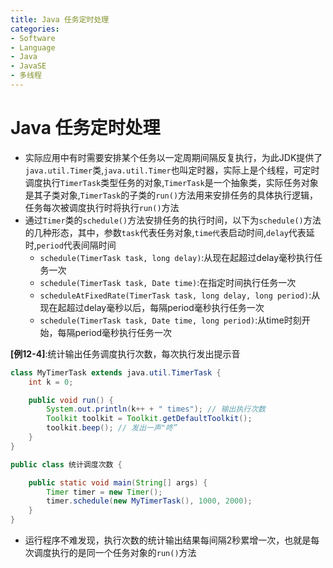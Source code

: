```yaml
---
title: Java 任务定时处理
categories:
- Software
- Language
- Java
- JavaSE
- 多线程
---
```

# Java 任务定时处理

- 实际应用中有时需要安排某个任务以一定周期间隔反复执行，为此JDK提供了`java.util.Timer`类,`java.util.Timer`也叫定时器，实际上是个线程，可定时调度执行`TimerTask`类型任务的对象,`TimerTask`是一个抽象类，实际任务对象是其子类对象,`TimerTask`的子类的`run()`方法用来安排任务的具体执行逻辑，任务每次被调度执行时将执行`run()`方法
- 通过`Timer`类的`schedule()`方法安排任务的执行时间，以下为`schedule()`方法的几种形态，其中，参数`task`代表任务对象,`time代`表启动时间,`delay`代表延时,`period`代表间隔时间
    - `schedule(TimerTask task, long delay)`:从现在起超过delay毫秒执行任务一次
    - `schedule(TimerTask task, Date time)`:在指定时间执行任务一次
    - `scheduleAtFixedRate(TimerTask task, long delay, long period)`:从现在起超过delay毫秒以后，每隔period毫秒执行任务一次
    - `schedule(TimerTask task, Date time, long period)`:从time时刻开始，每隔period毫秒执行任务一次

**[例12-4]**:统计输出任务调度执行次数，每次执行发出提示音

```java
class MyTimerTask extends java.util.TimerTask {
    int k = 0;

    public void run() {
        System.out.println(k++ + " times");	// 输出执行次数
        Toolkit toolkit = Toolkit.getDefaultToolkit();
        toolkit.beep();	// 发出一声"咚”
    }
}

public class 统计调度次数 {

    public static void main(String[] args) {
        Timer timer = new Timer();
        timer.schedule(new MyTimerTask(), 1000, 2000);
    }
}
```

- 运行程序不难发现，执行次数的统计输出结果每间隔2秒累增一次，也就是每次调度执行的是同一个任务对象的`run()`方法

